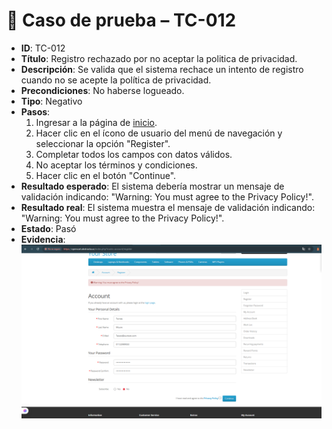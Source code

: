 # 🧪 Caso de prueba – TC-012

- **ID**: TC-012
- **Título**: Registro rechazado por no aceptar la politica de privacidad.
- **Descripción**: Se valida que el sistema rechace un intento de registro cuando no se acepte la política de privacidad.
- **Precondiciones**: No haberse logueado.
- **Tipo**: Negativo
- **Pasos**:
  1. Ingresar a la página de [inicio](https://opencart.abstracta.us/).
  2. Hacer clic en el ícono de usuario del menú de navegación y seleccionar la opción "Register".
  3. Completar todos los campos con datos válidos.
  4. No aceptar los términos y condiciones.
  5. Hacer clic en el botón "Continue".
- **Resultado esperado**: El sistema debería mostrar un mensaje de validación indicando: "Warning: You must agree to the Privacy Policy!".
- **Resultado real**: El sistema muestra el mensaje de validación indicando: "Warning: You must agree to the Privacy Policy!".
- **Estado**: Pasó
- **Evidencia**: ![captura](../evidencias/captura-658.png)